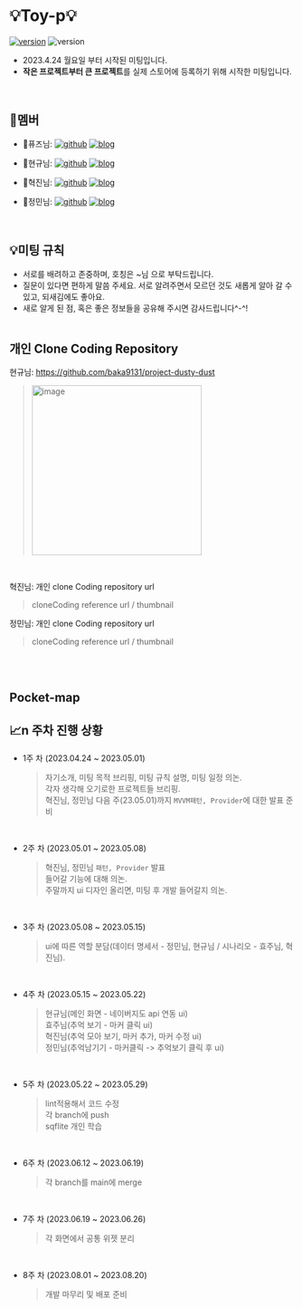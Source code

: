 # 💡Toy-p💡
[![version](https://img.shields.io/badge/Flutter-02569B?style=flat&logo=Flutter&logoColor=white)](https://docs.flutter.dev/get-started/install)
![version](https://img.shields.io/badge/v.3.7.3-512BD4?style=flat)
- 2023.4.24 월요일 부터 시작된 미팅입니다. 
- **작은 프로젝트부터 큰 프로젝트**를 실제 스토어에 등록하기 위해 시작한 미팅입니다.
<br>

## :busts_in_silhouette:멤버
- :bust_in_silhouette:퓨즈님:
[![github](https://img.shields.io/badge/GitHub-663399?style=flat&logo=GitHub&logoColor=white)](https://github.com/hodu-angel)
[![blog](https://img.shields.io/badge/Velog-20C997?style=flat&logo=Velog&logoColor=white)](https://velog.io/@hodu_angel)

- :bust_in_silhouette:현규님:
[![github](https://img.shields.io/badge/GitHub-663399?style=flat&logo=GitHub&logoColor=white)](https://github.com/baka9131)
[![blog](https://img.shields.io/badge/Tistory-343A40?style=flat&logo=Tistory&logoColor=white)](https://baka9131.tistory.com/)

- :bust_in_silhouette:혁진님:
[![github](https://img.shields.io/badge/GitHub-663399?style=flat&logo=GitHub&logoColor=white)](https://github.com/brownglasses)
[![blog](https://img.shields.io/badge/Velog-20C997?style=flat&logo=Velog&logoColor=white)](https://velog.io/@brownglasses)
- :bust_in_silhouette:정민님:
[![github](https://img.shields.io/badge/GitHub-663399?style=flat&logo=GitHub&logoColor=white)](https://github.com/okm1172)
[![blog](https://img.shields.io/badge/Velog-20C997?style=flat&logo=Velog&logoColor=white)](https://velog.io/@suerte_0)

<br>

## :bulb:미팅 규칙
- 서로를 배려하고 존중하며, 호칭은 ~님 으로 부탁드립니다.
- 질문이 있다면 편하게 말씀 주세요. 서로 알려주면서 모르던 것도 새롭게 알아 갈 수 있고, 되새김에도 좋아요.
- 새로 알게 된 점, 혹은 좋은 정보들을 공유해 주시면 감사드립니다^-^!
<br><br>

## 개인 Clone Coding Repository
현규님: https://github.com/baka9131/project-dusty-dust <br>
> <img width="300" alt="image" src="https://github.com/toy-p/Intro/assets/90611410/a92e69e9-a32c-4464-a475-88ecc1587671">
 <br>

혁진님: 개인 clone Coding repository url <br>
> cloneCoding reference url / thumbnail <br>

정민님: 개인 clone Coding repository url <br>
> cloneCoding reference url / thumbnail <br>

<br><br>

## Pocket-map
## :chart_with_upwards_trend:n 주차 진행 상황
- 1주 차 (2023.04.24 ~ 2023.05.01)
  > 자기소개, 미팅 목적 브리핑, 미팅 규칙 설명, 미팅 일정 의논.<br>
  > 각자 생각해 오기로한 프로젝트들 브리핑.<br>
  > 혁진님, 정민님 다음 주(23.05.01)까지 `MVVM패턴, Provider`에 대한 발표 준비
<br>

- 2주 차 (2023.05.01 ~ 2023.05.08)
  > 혁진님, 정민님 `패턴, Provider` 발표<br>
  > 들어갈 기능에 대해 의논.<br>
  > 주말까지 ui 디자인 올리면, 미팅 후 개발 들어갈지 의논.
<br>

- 3주 차 (2023.05.08 ~ 2023.05.15)
  > ui에 따른 역할 분담(데이터 명세서 - 정민님, 현규님 / 시나리오 - 효주님, 혁진님).
<br>

- 4주 차 (2023.05.15 ~ 2023.05.22)
  > 현규님(메인 화면 - 네이버지도 api 연동 ui)<br>
  > 효주님(추억 보기 - 마커 클릭 ui)<br>
  > 혁진님(추억 모아 보기, 마커 추가, 마커 수정 ui)<br>
  > 정민님(추억남기기 - 마커클릭 -> 추억보기 클릭 후 ui)<br>
<br>

- 5주 차 (2023.05.22 ~ 2023.05.29)
  > lint적용해서 코드 수정<br>
  > 각 branch에 push<br>
  > sqflite 개인 학습<br>
<br>

- 6주 차 (2023.06.12 ~ 2023.06.19)
  > 각 branch를 main에 merge<br>
<br>

- 7주 차 (2023.06.19 ~ 2023.06.26)
  > 각 화면에서 공통 위젯 분리<br>
<br>

- 8주 차 (2023.08.01 ~ 2023.08.20)
  > 개발 마무리 및 배포 준비<br>
<br>
